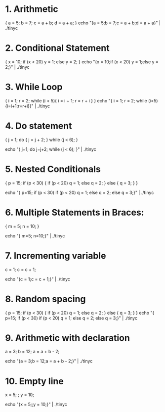 # 1. Arithmetic 
{
    a = 5;
    b = 7;
    c = a + b;
    d = a + a;
}
echo "{a = 5;b = 7;c = a + b;d = a + a}" | ./tinyc

# 2. Conditional Statement
{
    x = 10;
    if (x < 20)
        y = 1;
    else
        y = 2;
}
echo "{x = 10;if (x < 20) y = 1;else y = 2;}" | ./tinyc

# 3. While Loop
{
    i = 1;
    r = 2;
    while (i < 5){ 
        i = i + 1;
    r = r + i 
    }
}
echo "{ i = 1; r = 2; while (i<5){i=i+1;r=r+i}}" | ./tinyc

# 4. Do statement
{
j = 1;
do {
    j = j + 2;
} while (j < 6);
}

echo "{ j=1; do j=j+2; while (j < 6); }" | ./tinyc

# 5. Nested Conditionals
{
    p = 15;
    if (p < 30) {
        if (p < 20)
            q = 1;
        else
            q = 2;
    } else {
        q = 3;
    }
}

echo "{ p=15; if (p < 30) if (p < 20) q = 1; else q = 2; else q = 3;}" | ./tinyc

# 6. Multiple Statements in Braces:
{
    m = 5;
    n = 10;
}

echo "{ m=5; n=10;}" | ./tinyc

# 7. Incrementing variable
c = 1;
c = c + 1;

echo "{c = 1;c = c + 1;}" | ./tinyc

# 8. Random spacing
{
    p = 15;
           if (p < 30) {
        if (p < 20)
            q    = 1;
        else
            q    = 2;
    }      else {
        q     = 3;
    }
}
echo "{ p=15;       if (p < 30) if (p < 20) q   = 1; else q =   2; else   q   = 3;}" | ./tinyc


# 9. Arithmetic with declaration
a = 3;
b = 12;
a = a + b - 2;

echo "{a = 3;b = 12;a = a + b - 2;}" | ./tinyc

# 10. Empty line
x = 5;
;
y = 10;

echo "{x = 5;;y = 10;}" | ./tinyc
